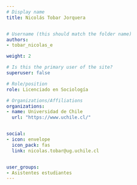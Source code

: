 ```yaml
---
# Display name
title: Nicolás Tobar Jorquera


# Username (this should match the folder name)
authors:
- tobar_nicolas_e

weight: 2 

# Is this the primary user of the site?
superuser: false

# Role/position
role: Licenciado en Sociología

# Organizations/Affiliations
organizations:
- name: Universidad de Chile
  url: "https://www.uchile.cl/"


social:
- icon: envelope
  icon_pack: fas
  link: nicolas.tobar@ug.uchile.cl


user_groups:
- Asistentes estudiantes 
---
```



